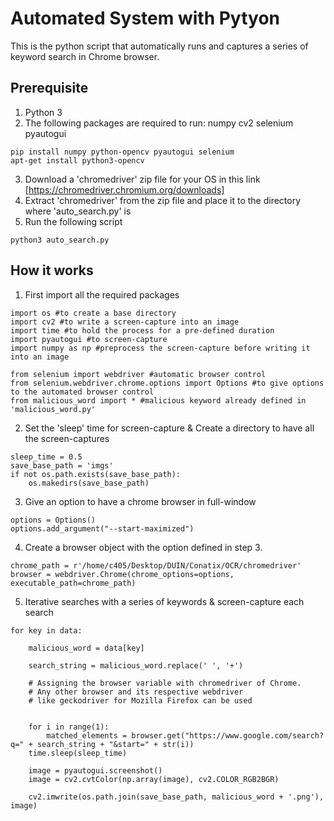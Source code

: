 # Automated System with Pytyon
This is the python script that automatically runs and  captures a series of keyword search in Chrome browser.

## Prerequisite
1. Python 3
2. The following packages are required to run: numpy cv2 selenium pyautogui
```
pip install numpy python-opencv pyautogui selenium
apt-get install python3-opencv
```
3. Download a 'chromedriver' zip file for your OS in this link [https://chromedriver.chromium.org/downloads]
4. Extract 'chromedriver' from the zip file and place it to the directory where 'auto_search.py' is 
5. Run the following script
```
python3 auto_search.py
```

## How it works
1. First import all the required packages

```
import os #to create a base directory
import cv2 #to write a screen-capture into an image
import time #to hold the process for a pre-defined duration
import pyautogui #to screen-capture
import numpy as np #preprocess the screen-capture before writing it into an image

from selenium import webdriver #automatic browser control
from selenium.webdriver.chrome.options import Options #to give options to the automated browser control
from malicious_word import * #malicious keyword already defined in 'malicious_word.py'
```

2. Set the 'sleep' time for screen-capture \& Create a directory to have all the screen-captures
```
sleep_time = 0.5
save_base_path = 'imgs'
if not os.path.exists(save_base_path):
    os.makedirs(save_base_path)
```

3. Give an option to have a chrome browser in full-window
```
options = Options()
options.add_argument("--start-maximized")
```

4. Create a browser object with the option defined in step 3.
```
chrome_path = r'/home/c405/Desktop/DUIN/Conatix/OCR/chromedriver'
browser = webdriver.Chrome(chrome_options=options, executable_path=chrome_path)
```

5. Iterative searches with a series of keywords \& screen-capture each search
```
for key in data:

    malicious_word = data[key]

    search_string = malicious_word.replace(' ', '+')

    # Assigning the browser variable with chromedriver of Chrome.
    # Any other browser and its respective webdriver
    # like geckodriver for Mozilla Firefox can be used


    for i in range(1):
        matched_elements = browser.get("https://www.google.com/search?q=" + search_string + "&start=" + str(i))
    time.sleep(sleep_time)

    image = pyautogui.screenshot()
    image = cv2.cvtColor(np.array(image), cv2.COLOR_RGB2BGR)

    cv2.imwrite(os.path.join(save_base_path, malicious_word + '.png'), image)
```
